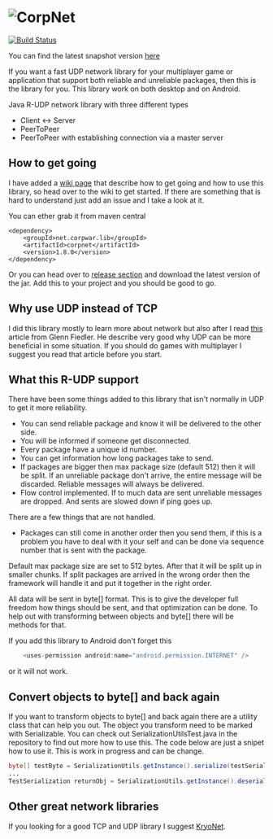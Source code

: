 ![CorpNet](http://www.corpwar.net/wp-content/uploads/2014/10/corpnet.png)
=======

[![Build Status](http://home.corpwar.net:7890/buildStatus/icon?job=CorpNet)](http://home.corpwar.net:7890/job/CorpNet/)

You can find the latest snapshot version [here](http://home.corpwar.net:7890/job/CorpNet/lastBuild/net.corpwar.lib$corpnet/) 

If you want a fast UDP network library for your multiplayer game or application that support both reliable and unreliable packages, then this is the library for you.
This library work on both desktop and on Android.

Java R-UDP network library with three different types
- Client <-> Server 
- PeerToPeer
- PeerToPeer with establishing connection via a master server

## How to get going

I have added a [wiki page](https://github.com/CorpWar/CorpNet/wiki) that describe how to get going and how to use this library, so head over to the wiki to get started. If there are something that is hard to understand just add an issue and I take a look at it.

You can ether grab it from maven central
```
<dependency>
    <groupId>net.corpwar.lib</groupId>
    <artifactId>corpnet</artifactId>
    <version>1.8.0</version>
</dependency>
```
Or you can head over to [release section](https://github.com/CorpWar/CorpNet/releases) and download the latest version of the jar. Add this to your project and you should be good to go.

## Why use UDP instead of TCP

I did this library mostly to learn more about network but also after I read [this](http://gafferongames.com/networking-for-game-programmers/udp-vs-tcp/) article from Glenn Fiedler.
He describe very good why UDP can be more beneficial in some situation. If you should do games with multiplayer I suggest you read that article before you start.


## What this R-UDP support

There have been some things added to this library that isn't normally in UDP to get it more reliability.

- You can send reliable package and know it will be delivered to the other side.
- You will be informed if someone get disconnected.
- Every package have a unique id number.
- You can get information how long packages take to send.
- If packages are bigger then max package size (default 512) then it will be split. If an unreliable package don't arrive, the entire message will be discarded. Reliable messages will always be delivered.
- Flow control implemented. If to much data are sent unreliable messages are dropped. And sents are slowed down if ping goes up.
 
There are a few things that are not handled.

- Packages can still come in another order then you send them, if this is a problem you have to deal with it your self and can be done via sequence number that is sent with the package.

Default max package size are set to 512 bytes. After that it will be split up in smaller chunks.
If split packages are arrived in the wrong order then the framework will handle it and put it together in the right order.

All data will be sent in byte[] format. This is to give the developer full freedom how things should be sent, and that optimization can be done. To help out with transforming between objects and byte[] there will be methods for that.

If you add this library to Android don't forget this
```Java
    <uses-permission android:name="android.permission.INTERNET" />
 ```
 or it will not work.
 
## Convert objects to byte[] and back again
If you want to transform objects to byte[] and back again there are a utility class that can help you out. The object you transform need to be marked with Serializable. You can check out SerializationUtilsTest.java in the repository to find out more how to use this. The code below are just a snipet how to use it. This is work in progress and can be change.

```Java
byte[] testByte = SerializationUtils.getInstance().serialize(testSerialization);
...
TestSerialization returnObj = SerializationUtils.getInstance().deserialize(testByte);
```

## Other great network libraries
If you looking for a good TCP and UDP library I suggest [KryoNet](https://github.com/EsotericSoftware/kryonet).
